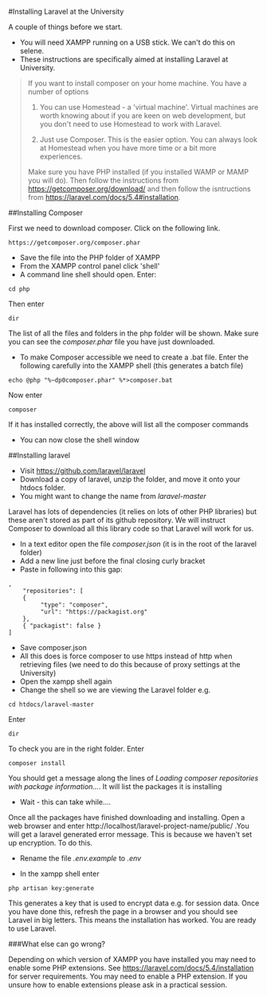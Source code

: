 #Installing Laravel at the University

A couple of things before we start. 
* You will need XAMPP running on a USB stick. We can't do this on selene. 
* These instructions are specifically aimed at installing Laravel at University.  

> If you want to install composer on your home machine. You have a number of options
> 
> 1. You can use Homestead - a 'virtual machine'. 
> Virtual machines are worth knowing about if you are keen on web development, but you don't need to use Homestead to work with Laravel.   
> 
> 2. Just use Composer. This is the easier option. You can always look at Homestead when you have more time or a bit more experiences. 
> 
> Make sure you have PHP installed (if you installed WAMP or MAMP you will do). Then follow the instructions from https://getcomposer.org/download/ and then follow the isntructions from https://laravel.com/docs/5.4#installation.


##Installing Composer

First we need to download composer. Click on the following link. 
```
https://getcomposer.org/composer.phar
```
* Save the file into the PHP folder of XAMPP
* From the XAMPP control panel click 'shell'
* A command line shell should open. Enter:
```
cd php
```
Then enter
```
dir
```
The list of all the files and folders in the php folder will be shown. Make sure you can see the *composer.phar* file you have just downloaded. 
* To make Composer accessible we need to create a .bat file.  Enter the following carefully into the XAMPP shell (this generates a batch file)
```
echo @php "%~dp0composer.phar" %*>composer.bat
```
Now enter
```
composer
```
If it has installed correctly, the above will list all the composer commands

* You can now close the shell window

##Installing laravel

* Visit https://github.com/laravel/laravel 
* Download a copy of laravel, unzip the folder, and move it onto your htdocs folder.
* You might want to change the name from *laravel-master*

Laravel has lots of dependencies (it relies on lots of other PHP libraries) but these aren't stored as part of its github repository. We will instruct Composer to download all this library code so that Laravel will work for us. 

* In a text editor open the file *composer.json* (it is in the root of the laravel folder)
* Add a new line just before the final closing curly bracket
* Paste in following into this gap:
```
,
    "repositories": [
    {
         "type": "composer", 
         "url": "https://packagist.org"
    },
    { "packagist": false }
]
```
* Save composer.json
* All this does is force composer to use https instead of http when retrieving files (we need to do this because of proxy settings at the University)
* Open the xampp shell again
* Change the shell so we are viewing the Laravel folder e.g.

```
cd htdocs/laravel-master
```
Enter
```
dir
```
To check you are in the right folder. Enter 
```
composer install
```
You should get a message along the lines of *Loading composer repositories with package information...*. It will list the packages it is installing

* Wait - this can take while....

Once all the packages have finished downloading and installing. Open a web browser and enter http://localhost/laravel-project-name/public/ .You will get a laravel generated error message. This is because we haven't set up encryption. To do this. 

* Rename the file *.env.example* to *.env*

* In the xampp shell enter
```
php artisan key:generate
```

This generates a key that is used to encrypt data e.g. for session data. Once you have done this, refresh the page in a browser and you should see Laravel in big letters. This means the installation has worked. You are ready to use Laravel. 

###What else can go wrong?

Depending on which version of XAMPP you have installed you may need to enable some PHP extensions. See https://laravel.com/docs/5.4/installation for server requirements. You may need to enable a PHP extension. If you unsure how to enable extensions please ask in a practical session. 


